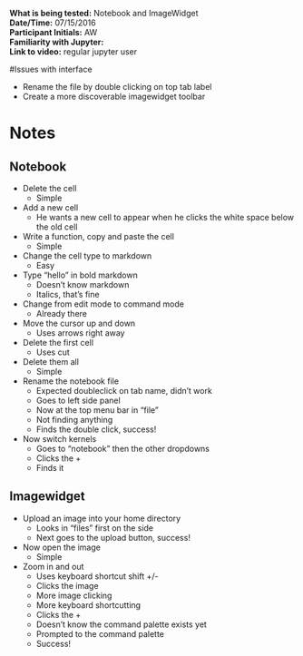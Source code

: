 **What is being tested:** Notebook and ImageWidget  
**Date/Time:** 07/15/2016  
**Participant Initials:** AW  
**Familiarity with Jupyter:**  
**Link to video:**  regular jupyter user

#Issues with interface

* Rename the file by double clicking on top tab label
* Create a more discoverable imagewidget toolbar

# Notes

## Notebook

* Delete the cell
   * Simple 
* Add a new cell
   * He wants a new cell to appear when he clicks the white space below the old cell 
* Write a function, copy and paste the cell
   * Simple 
* Change the cell type to markdown 
   * Easy 
* Type “hello” in bold markdown 
   * Doesn’t know markdown
   * Italics, that’s fine 
* Change from edit mode to command mode
   * Already there 
* Move the cursor up and down 
   * Uses arrows right away
* Delete the first cell 
   * Uses cut 
* Delete them all
   * Simple 
* Rename the notebook file 
   * Expected doubleclick on tab name, didn’t work 
   * Goes to left side panel 
   * Now at the top menu bar in “file” 
   * Not finding anything 
   * Finds the double click, success! 
* Now switch kernels 
   * Goes to “notebook” then the other dropdowns 
   * Clicks the + 
   * Finds it


## Imagewidget 

* Upload an image into your home directory 
   * Looks in “files” first on the side 
   * Next goes to the upload button, success! 
* Now open the image 
   * Simple 
* Zoom in and out 
   * Uses keyboard shortcut shift +/- 
   * Clicks the image 
   * More image clicking 
   * More keyboard shortcutting 
   * Clicks the + 
   * Doesn’t know the command palette exists yet 
   * Prompted to the command palette 
   * Success! 

